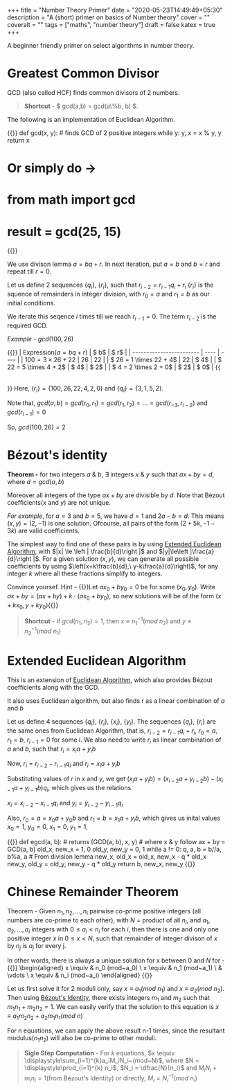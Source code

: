 +++
title = "Number Theory Primer"
date = "2020-05-23T14:49:49+05:30"
description = "A (short) primer on basics of Number theory"
cover = ""
coveralt = ""
tags = ["maths", "number theory"]
draft = false
katex = true
+++

A beginner friendly primer on select algorithms in number theory.

# Greatest Common Divisor

GCD (also called HCF) finds common divisors of 2 numbers. 

> **Shortcut** - $ gcd(a,b) = gcd(a\\%b, b) $.

The following is an implementation of Euclidean Algorithm.

{{<prismjs lang="python">}}
def gcd(x, y):
	# finds GCD of 2 positive integers
	while y:
		y, x =  x % y, y
	return x
# Or simply do ->
# from math import gcd
# result = gcd(25, 15)
{{</prismjs>}}

We use divison lemma $a = bq+r$. In next iteration, put $a = b$ and $b = r$ and repeat till $r = 0$.

Let us define 2 sequences $\{q_i\}$, $\{r_i\}$, such that $r_{i-2} = r_{i-1}q_{i}+r_i$
$\{r_i\}$ is the squence of remainders in integer division, with $r_{0}=a$ and $r_{1}=b$ as our initial conditions.

We iterate this seqence $i$ times till we reach $r_{i-1} = 0$. The term $r_{i-2}$ is the required GCD.

*Example* - $gcd(100, 26)$

{{<table class="1" width="80%,10%,10%">}}
| Expression($a=bq+r$)     | $ b$ | $ r$ |
| ------------------------ | ---- | ---- |
| $100 = 3 \times 26 + 22$ | $26$ | $22$ |
| $ 26 = 1 \times 22 +  4$ | $22$ | $ 4$ |
| $ 22 = 5 \times  4 +  2$ | $ 4$ | $ 2$ |
| $  4 = 2 \times  2 +  0$ | $ 2$ | $ 0$ |
{{</table>}}
Here, $\{r_i\} = \{100, 26, 22, 4, 2, 0\}$ and $\{q_i\} = \{3, 1, 5, 2\}$.

Note that, $gcd(a,b) = gcd(r_0,r_1) = gcd(r_1,r_2) = ... = gcd(r_{-3},r_{i-2})$ and $gcd(r_{i-1}) = 0$

So, $gcd(100, 26) = 2$

# B&eacute;zout's identity

**Theorem -** for two integers $a$ & $b$, $\exists$ integers $x$ & $y$ such that $ax+by=d$, where $d=gcd(a,b)$

Moreover all integers of the type $ax+by$ are divisible by $d$. Note that B&eacute;zout coefficients($x$ and $y$) are not unique.

*For example*, for $a=3$ and $b=5$, we have $d=1$ and $2a-b=d$. This means $(x, y)=(2,-1)$ is one solution. Ofcourse, all pairs of the form $(2+5k,-1-3k)$ are valid coefficients.

The simplest way to find one of these pairs is by using [Extended Euclidean Algorithm](#extended-euclidean-algorithm), with $|x| \le \left | \frac{b}{d}\right |$ and $|y|\le\left |\frac{a}{d}\right |$.
For a given solution $(x,y)$, we can generate all possible coefficients by using $\left(x+k\frac{b}{d},\ y-k\frac{a}{d}\right)$, for any integer $k$ where all these fractions simplify to integers.

Convince yoursef. Hint - {{<spoiler>}}Let $ax_0+by_0=0$ be for some $(x_0,y_0)$. Write $ax+by = (ax+by)+k\cdot(ax_0+by_0)$, so new solutions will be of the form $(x+kx_0,y+ky_0)${{</spoiler>}}

> **Shortcut** - If $gcd(n_1,n_2) = 1$, then $x \equiv n_{1}^{-1} (mod~n_2)$ and $y \equiv n_{2}^{-1} (mod~n_1)$

# Extended Euclidean Algorithm

This is an extension of [Euclidean Algorithm](#greatest-common-divisor), which also provides B&eacute;zout coefficients along with the GCD.

It also uses Euclidean algorithm, but also finds r as a linear combination of $a$ and $b$

Let us define 4 sequences $\{q_i\}$, $\{r_i\}$, $\{x_i\}$, $\{y_i\}$.
The sequences $\{q_i\}$, $\{r_i\}$ are the same ones from Euclidean Algorithm,
that is, $r_{i-2} = r_{i-1}q_{i}+r_i$, $r_0=a$, $r_1=b$, $r_{i-1} = 0$ for some i.
We also need to write $r_i$ as linear combination of $a$ and $b$, such that $r_i = x_ia+y_ib$

Now, $r_i = r_{i-2}-r_{i-1}q_i$ and $r_i = x_ia+y_ib$

Substituting values of $r$ in $x$ and $y$, we get
$(x_ia+y_ib) = (x_{i-2}a+y_{i-2}b) - (x_{i-1}a+y_{i-1}b)q_i$,
which gives us the relations

$x_i = x_{i-2} - x_{i-1}q_i$ and $y_i = y_{i-2} - y_{i-1}q_i$

Also, $r_0 = a = x_0a+y_0b$ and $r_1 = b = x_1a+y_ib$, which gives us inital values $x_0=1$, $y_0=0$, $x_1=0$, $y_1=1$,

{{<prismjs lang="python">}}
def egcd(a, b):
	# returns (GCD(a, b), x, y)
	# where x & y follow ax + by = GCD(a, b)
	old_x, new_x = 1, 0
	old_y, new_y = 0, 1
	while a != 0:
		q, a, b = b//a, b%a, a # From division lemma
		new_x, old_x = old_x, new_x - q * old_x
		new_y, old_y = old_y, new_y - q * old_y
	return b, new_x, new_y
{{</prismjs>}}

# Chinese Remainder Theorem

Theorem - Given $n_1, n_2, ... , n_i$ pairwise co-prime positive integers (all numbers are co-prime to each other), with $N$ = product of all $n_i$, and $a_1, a_2, ... , a_i$ integers with $0 \le a_i \lt n_i$ for each $i$, then there is one and only one positive integer $x$ in $0 \le x \lt N$, such that remainder of integer divison of $x$ by $n_j$ is $a_j$ for every j.

In other words, there is always a unique solution for x between $0$ and $N$ for -
{{<tex display>}}
\begin{aligned}
	x \equiv & n_0 (mod~a_0) \\
	x \equiv & n_1 (mod~a_1) \\
	         & \vdots \\
	x \equiv & n_i (mod~a_i)
\end{aligned}
{{</tex>}}


Let us first solve it for 2 moduli only, say $x \equiv a_1 (mod~n_1)$ and $x \equiv a_2 (mod~n_2)$. Then using [B&eacute;zout's Identity](#b&eacute;zouts-identity), there exists integers $m_1$ and $m_2$ such that $m_1n_1 + m_2n_2 = 1$. We can easily verify that the solution to this equation is $x \equiv a_1m_2n_2+a_2m_1n_1 (mod~n)$

For n equations, we can apply the above result n-1 times, since the resultant modulus($n_1n_2$) will also be co-prime to other moduli.

> **Sigle Step Computation** - For $k$ equations, $x \equiv \displaystyle\sum_{i=1}^{k}a_iM_iN_i~(mod~N)$, where $N = \displaystyle\prod_{i=1}^{k} n_i$, $N_i = \dfrac{N}{n_i}$ and $M_iN_i + m_in_i = 1$(from B&eacute;zout's Identity) or directly, $M_i = N_i^{-1} (mod~n_i)$
